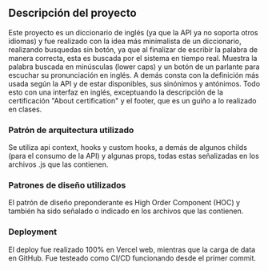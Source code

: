 ## Descripción del proyecto

Este proyecto es un diccionario de inglés (ya que la API ya no soporta otros idiomas) y fue realizado con la idea más minimalista de un diccionario, realizando busquedas sin botón, ya que al finalizar de escribir la palabra de manera correcta, esta es buscada por el sistema en tiempo real. Muestra la palabra buscada en minúsculas (lower caps) y un botón de un parlante para escuchar su pronunciación en inglés. A demás consta con la definición más usada según la API y de estar disponibles, sus sinónimos y antónimos. Todo esto con una interfaz en inglés, exceptuando la descripción de la certificación "About certification" y el footer, que es un guiño a lo realizado en clases.


### Patrón de arquitectura utilizado

Se utiliza api context, hooks y custom hooks, a demás de algunos childs (para el consumo de la API) y algunas props, todas estas señalizadas en los archivos .js que las contienen.

### Patrones de diseño utilizados

El patrón de diseño preponderante es High Order Component (HOC) y también ha sido señalado o indicado en los archivos que las contienen.

### Deployment

El deploy fue realizado 100% en Vercel web, mientras que la carga de data en GitHub. Fue testeado como CI/CD funcionando desde el primer commit.

